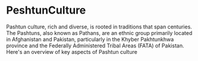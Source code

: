 # PeshtunCulture
Pashtun culture, rich and diverse, is rooted in traditions that span centuries. The Pashtuns, also known as Pathans, are an ethnic group primarily located in Afghanistan and Pakistan, particularly in the Khyber Pakhtunkhwa province and the Federally Administered Tribal Areas (FATA) of Pakistan. Here's an overview of key aspects of Pashtun culture

